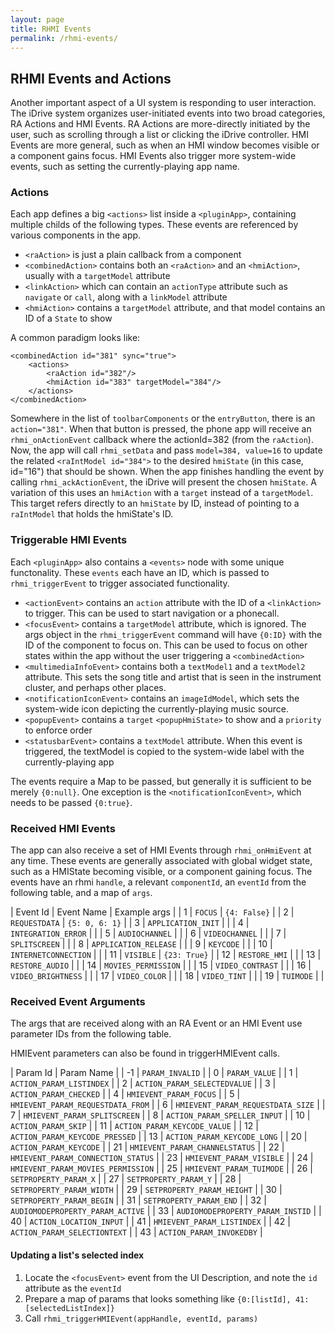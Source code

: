 ```yaml
---
layout: page
title: RHMI Events
permalink: /rhmi-events/
---
```


## RHMI Events and Actions

Another important aspect of a UI system is responding to user interaction. The iDrive system organizes user-initiated events into two broad categories, RA Actions and HMI Events. RA Actions are more-directly initiated by the user, such as scrolling through a list or clicking the iDrive controller. HMI Events are more general, such as when an HMI window becomes visible or a component gains focus. HMI Events also trigger more system-wide events, such as setting the currently-playing app name.

### Actions

Each app defines a big `<actions>` list inside a `<pluginApp>`, containing multiple childs of the following types. These events are referenced by various components in the app.

- `<raAction>` is just a plain callback from a component
- `<combinedAction>` contains both an `<raAction>` and an `<hmiAction>`, usually with a `targetModel` attribute
- `<linkAction>` which can contain an `actionType` attribute such as `navigate` or `call`, along with a `linkModel` attribute
- `<hmiAction>` contains a `targetModel` attribute, and that model contains an ID of a `State` to show

A common paradigm looks like:

    <combinedAction id="381" sync="true">
        <actions>
            <raAction id="382"/>
            <hmiAction id="383" targetModel="384"/>
        </actions>
    </combinedAction>

Somewhere in the list of `toolbarComponents` or the `entryButton`, there is an `action="381"`. When that button is pressed, the phone app will receive an `rhmi_onActionEvent` callback where the actionId=382 (from the `raAction`). Now, the app will call `rhmi_setData` and pass `model=384, value=16` to update the related `<raIntModel id="384">` to the desired `hmiState` (in this case, id="16") that should be shown. When the app finishes handling the event by calling `rhmi_ackActionEvent`, the iDrive will present the chosen `hmiState`.
A variation of this uses an `hmiAction` with a `target` instead of a `targetModel`. This target refers directly to an `hmiState` by ID, instead of pointing to a `raIntModel` that holds the hmiState's ID.

### Triggerable HMI Events

Each `<pluginApp>` also contains a `<events>` node with some unique functonality. These `events` each have an ID, which is passed to `rhmi_triggerEvent` to trigger associated functionality.

- `<actionEvent>` contains an `action` attribute with the ID of a `<linkAction>` to trigger. This can be used to start navigation or a phonecall.
- `<focusEvent>` contains a `targetModel` attribute, which is ignored. The args object in the `rhmi_triggerEvent` command will have `{0:ID}` with the ID of the component to focus on. This can be used to focus on other states within the app without the user triggering a `<combinedAction>`
- `<multimediaInfoEvent>` contains both a `textModel1` and a `textModel2` attribute. This sets the song title and artist that is seen in the instrument cluster, and perhaps other places.
- `<notificationIconEvent>` contains an `imageIdModel`, which sets the system-wide icon depicting the currently-playing music source.
- `<popupEvent>` contains a `target` `<popupHmiState>` to show and a `priority` to enforce order
- `<statusbarEvent>` contains a `textModel` attribute. When this event is triggered, the textModel is copied to the system-wide label with the currently-playing app

The events require a Map to be passed, but generally it is sufficient to be merely `{0:null}`. One exception is the `<notificationIconEvent>`, which needs to be passed `{0:true}`.

### Received HMI Events

The app can also receive a set of HMI Events through `rhmi_onHmiEvent` at any time. These events are generally associated with global widget state, such as a HMIState becoming visible, or a component gaining focus. The events have an rhmi `handle`, a relevant `componentId`, an `eventId` from the following table, and a map of `args`.

| Event Id | Event Name | Example args |
| 1 | `FOCUS` | `{4: False}` |
| 2 | `REQUESTDATA` | `{5: 0, 6: 1}` |
| 3 | `APPLICATION_INIT` | |
| 4 | `INTEGRATION_ERROR` | |
| 5 | `AUDIOCHANNEL` | |
| 6 | `VIDEOCHANNEL` | |
| 7 | `SPLITSCREEN` | |
| 8 | `APPLICATION_RELEASE` | |
| 9 | `KEYCODE` | |
| 10 | `INTERNETCONNECTION` | |
| 11 | `VISIBLE` | `{23: True}` |
| 12 | `RESTORE_HMI` | |
| 13 | `RESTORE_AUDIO` | |
| 14 | `MOVIES_PERMISSION` | |
| 15 | `VIDEO_CONTRAST` | |
| 16 | `VIDEO_BRIGHTNESS` | |
| 17 | `VIDEO_COLOR` | |
| 18 | `VIDEO_TINT` | |
| 19 | `TUIMODE` | |

### Received Event Arguments

The args that are received along with an RA Event or an HMI Event use parameter IDs from the following table.

HMIEvent parameters can also be found in triggerHMIEvent calls.

| Param Id | Param Name |
| -1 | `PARAM_INVALID` |
| 0 | `PARAM_VALUE` |
| 1 | `ACTION_PARAM_LISTINDEX` |
| 2 | `ACTION_PARAM_SELECTEDVALUE` |
| 3 | `ACTION_PARAM_CHECKED` |
| 4 | `HMIEVENT_PARAM_FOCUS` |
| 5 | `HMIEVENT_PARAM_REQUESTDATA_FROM` |
| 6 | `HMIEVENT_PARAM_REQUESTDATA_SIZE` |
| 7 | `HMIEVENT_PARAM_SPLITSCREEN` |
| 8 | `ACTION_PARAM_SPELLER_INPUT` |
| 10 | `ACTION_PARAM_SKIP` |
| 11 | `ACTION_PARAM_KEYCODE_VALUE` |
| 12 | `ACTION_PARAM_KEYCODE_PRESSED` |
| 13 | `ACTION_PARAM_KEYCODE_LONG` |
| 20 | `ACTION_PARAM_KEYCODE` |
| 21 | `HMIEVENT_PARAM_CHANNELSTATUS` |
| 22 | `HMIEVENT_PARAM_CONNECTION_STATUS` |
| 23 | `HMIEVENT_PARAM_VISIBLE` |
| 24 | `HMIEVENT_PARAM_MOVIES_PERMISSION` |
| 25 | `HMIEVENT_PARAM_TUIMODE` |
| 26 | `SETPROPERTY_PARAM_X` |
| 27 | `SETPROPERTY_PARAM_Y` |
| 28 | `SETPROPERTY_PARAM_WIDTH` |
| 29 | `SETPROPERTY_PARAM_HEIGHT` |
| 30 | `SETPROPERTY_PARAM_BEGIN` |
| 31 | `SETPROPERTY_PARAM_END` |
| 32 | `AUDIOMODEPROPERTY_PARAM_ACTIVE` |
| 33 | `AUDIOMODEPROPERTY_PARAM_INSTID` |
| 40 | `ACTION_LOCATION_INPUT` |
| 41 | `HMIEVENT_PARAM_LISTINDEX` |
| 42 | `ACTION_PARAM_SELECTIONTEXT` |
| 43 | `ACTION_PARAM_INVOKEDBY` |

#### Updating a list's selected index

1. Locate the `<focusEvent>` event from the UI Description, and note the `id` attribute as the `eventId`
2. Prepare a map of params that looks something like `{0:[listId], 41:[selectedListIndex]}`
3. Call `rhmi_triggerHMIEvent(appHandle, eventId, params)`

